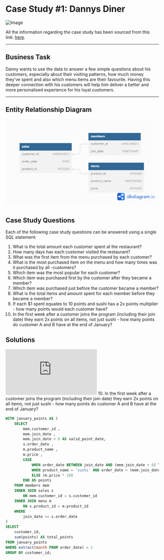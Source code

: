 # Case Study #1: Dannys Diner 
<img src="https://user-images.githubusercontent.com/81607668/127727503-9d9e7a25-93cb-4f95-8bd0-20b87cb4b459.png" alt="Image" width="500" height="520">

All the information regarding the case study has been sourced from this link: [here](https://8weeksqlchallenge.com/case-study-1/). 
***

## Business Task
Danny wants to use the data to answer a few simple questions about his customers, especially about their visiting patterns, how much money they’ve spent and also which menu items are their favourite. Having this deeper connection with his customers will help him deliver a better and more personalised experience for his loyal customers.
***

## Entity Relationship Diagram

![image](https://github.com/Ben-Joan/sql_challenge/blob/main/Dannys%20Diner/Danny's%20Diner.png)

## Case Study Questions
Each of the following case study questions can be answered using a single SQL statement:

1. What is the total amount each customer spent at the restaurant?
2. How many days has each customer visited the restaurant?
3. What was the first item from the menu purchased by each customer?
4. What is the most purchased item on the menu and how many times was it purchased by all -customers?
5. Which item was the most popular for each customer?
6. Which item was purchased first by the customer after they became a member?
7. Which item was purchased just before the customer became a member?
8. What is the total items and amount spent for each member before they became a member?
9. If each $1 spent equates to 10 points and sushi has a 2x points multiplier - how many points would each customer have?
10. In the first week after a customer joins the program (including their join date) they earn 2x points on all items, not just sushi - how many points do customer A and B have at the end of January?

## Solutions
![SQL Scripts](https://github.com/Ben-Joan/sql_challenge/blob/main/Dannys%20Diner/Queries/Diner%20Analysis.sql)
10. In the first week after a customer joins the program (including their join date) they earn 2x points on all items, not just sushi - how many points do customer A and B have at the end of January?
```sql
WITH january_points AS (
	SELECT
		mem.customer_id ,
		mem.join_date ,
		mem.join_date + 6 AS valid_point_date,
		s.order_date ,
		m.product_name ,
		m.price ,
		CASE 
			WHEN order_date BETWEEN join_date AND (mem.join_date + 6) THEN (m.price * 20)
			WHEN product_name = 'sushi' AND order_date > (mem.join_date + 6) THEN (m.price * 20)
			ELSE (m.price * 10)
		END AS points
	FROM members mem 
	INNER JOIN sales s 
		ON mem.customer_id = s.customer_id 
	INNER JOIN menu m 
		ON s.product_id = m.product_id 
	WHERE 
		join_date <= s.order_date
)
SELECT 
	customer_id,
	sum(points) AS total_points
FROM january_points
WHERE extract(month FROM order_date) = 1
GROUP BY customer_id;
```


